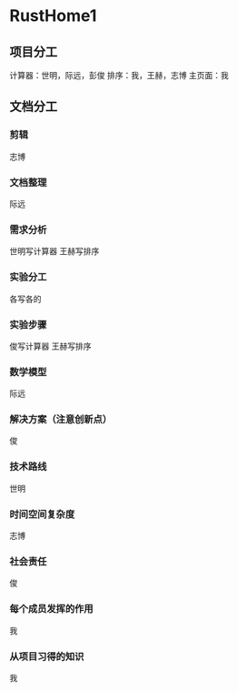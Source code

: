 # RustHome1
## 项目分工
计算器：世明，际远，彭俊
排序：我，王赫，志博
主页面：我

## 文档分工
### 剪辑
志博

### 文档整理
际远

### 需求分析
世明写计算器
王赫写排序

### 实验分工
各写各的

### 实验步骤
俊写计算器
王赫写排序

### 数学模型
际远

### 解决方案（注意创新点）
俊

### 技术路线
世明

### 时间空间复杂度
志博

### 社会责任
俊

### 每个成员发挥的作用
我

### 从项目习得的知识
我
